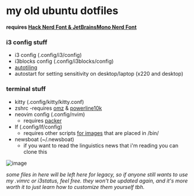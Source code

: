 # my old ubuntu dotfiles
**requires [Hack Nerd Font & JetBrainsMono Nerd Font](https://www.nerdfonts.com/font-downloads)**

### i3 config stuff
- i3 config (.config/i3/config) 
- i3blocks config (.config/i3blocks/config)
- [autotiling](https://github.com/nwg-piotr/autotiling)
- autostart for setting sensitivity on desktop/laptop (x220 and desktop)

### terminal stuff
- kitty (.config/kitty/kitty.conf)
- zshrc
  -requires [omz](https://ohmyz.sh/) & [powerline10k](https://github.com/romkatv/powerlevel10k)
- neovim config (.config/nvim)
  - requires [packer](https://github.com/wbthomason/packer.nvim)
- lf (.config/lf/config)
  - requires other scripts [for images](https://github.com/slavistan/howto-lf-image-previews) that are placed in /bin/
- newsboat (~/.newsboat)
  - if you want to read the linguistics news that i'm reading you can clone this


![image](https://github.com/tokisuno/dotfiles/assets/85533116/17a0e331-bdb0-48f9-b746-780f934a6644)


*some files in here will be left here for legacy, so if anyone still wants to use my .vimrc or i3status, feel free. they won't be updated again, and it's more worth it to just learn how to customize them yourself tbh.*
